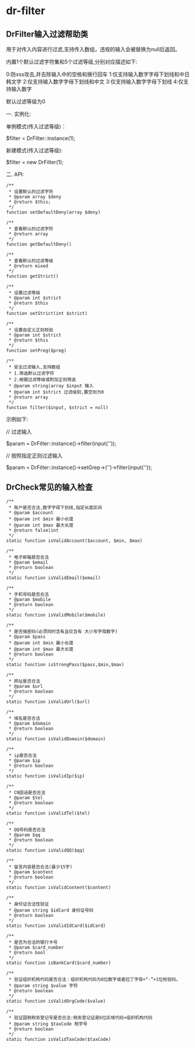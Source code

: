 # dr-filter
## DrFilter输入过滤帮助类

用于对传入内容进行过滤,支持传入数组，违规的输入会被替换为null后返回。

内置1个默认过滤字符集和5个过滤等级,分别对应描述如下:

0:防xss攻击,并去除输入中的空格和换行回车
1:仅支持输入数字字母下划线和中日韩文字
2:仅支持输入数字字母下划线和中文
3:仅支持输入数字字母下划线
4:仅支持输入数字

默认过滤等级为0

一. 实例化: 

单例模式(传入过滤等级)：

$filter = DrFilter::instance(1);

新建模式(传入过滤等级):

$filter = new DrFilter(1);

二. API:


    /**
     * 设置默认的过滤字符
     * @param array $deny
     * @return $this;
     */
    function setDefaultDeny(array $deny)

    /**
     * 查看默认的过滤字符
     * @return array
     */
    function getDefaultDeny()

    /**
     * 查看默认的过滤等级
     * @return mixed
     */
    function getStrict() 

    /**
     * 设置过滤等级
     * @param int $strict
     * @return $this
     */
    function setStrict(int $strict)

    /**
     * 设置自定义正则校验
     * @param int $strict
     * @return $this
     */
    function setPreg($preg) 

    /**
     * 安全过滤输入,支持数组
     * 1.筛选默认过滤字符
     * 2.根据过滤等级或附加正则筛选
     * @param string|array $input 输入
     * @param int $strict 过滤级别,置空则为0
     * @return array
     */
    function filter($input, $strict = null) 

    

示例如下:

// 过滤输入

$param = DrFilter::instance()->filter(input(''));

// 按照指定正则过滤输入

$param = DrFilter::instance()->setGrep->('')->filter(input(''));


## DrCheck常见的输入检查


    /**
     * 账户是否合法,数字字母下划线,指定长度区间
     * @param $account
     * @param int $min 最小长度
     * @param int $max 最大长度
     * @return false|int
     */
    static function isValidAccount($account, $min, $max)

    /**
     * 电子邮箱是否合法
     * @param $email
     * @return boolean
     */
    static function isValidEmail($email)

    /**
     * 手机号码是否合法
     * @param $mobile
     * @return boolean
     */
    static function isValidMobile($mobile)

    /**
     * 是否强密码(必须同时含有且仅含有 大小写字母数字)
     * @param $pass
     * @param int $min 最小长度
     * @param int $max 最大长度
     * @return boolean
     */
    static function isStrongPass($pass,$min,$max)

    /**
     * 网址是否合法
     * @param $url
     * @return boolean
     */
    static function isValidUrl($url)

    /**
     * 域名是否合法
     * @param $domain
     * @return boolean
     */
    static function isValidDomain($domain)

    /**
     * ip是否合法
     * @param $ip
     * @return boolean
     */
    static function isValidIp($ip)

    /**
     * CN固话是否合法
     * @param $tel
     * @return boolean
     */
    static function isValidTel($tel)

    /**
     * QQ号码是否合法
     * @param $qq
     * @return boolean
     */
    static function isValidQQ($qq)

    /**
     * 留言内容是否合法(最少15字)
     * @param $content
     * @return boolean
     */
    static function isValidContent($content)

    /**
     * 身份证合法性验证
     * @param string $idCard 身份证号码
     * @return boolean
     */
    static function isValidIdCard($idCard)

    /**
     * 是否为合法的银行卡号
     * @param $card_number
     * @return bool
     */
    static function isBankCard($card_number)

    /**
     * 验证组织机构代码是否合法：组织机构代码为8位数字或者拉丁字母+“-”+1位校验码。
     * @param string $value 字符
     * @return boolean
     */
    static function isValidOrgCode($value)

    /**
     * 验证国税税务登记号是否合法:税务登记证是6位区域代码+组织机构代码
     * @param string $taxCode 税字号
     * @return boolean
     */
    static function isValidTaxCode($taxCode)



